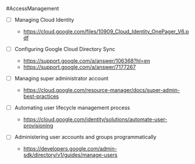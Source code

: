 #AccessManagement
- [ ] Managing Cloud Identity
	- https://cloud.google.com/files/10909_Cloud_Identity_OnePager_V6.pdf

- [ ] Configuring Google Cloud Directory Sync
	- https://support.google.com/a/answer/106368?hl=en
	- https://support.google.com/a/answer/7177267

- [ ] Managing super administrator account
	- https://cloud.google.com/resource-manager/docs/super-admin-best-practices

- [ ] Automating user lifecycle management process
	- https://cloud.google.com/identity/solutions/automate-user-provisioning

- [ ] Administering user accounts and groups programmatically
	- https://developers.google.com/admin-sdk/directory/v1/guides/manage-users